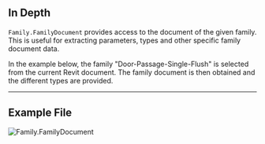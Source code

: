 ## In Depth
`Family.FamilyDocument` provides access to the document of the given family. This is useful for extracting parameters, types and other specific family document data.

In the example below, the family "Door-Passage-Single-Flush" is selected from the current Revit document. The family document is then obtained and the different types are provided.
___
## Example File

![Family.FamilyDocument](./Revit.Elements.Family.FamilyDocument_img.jpg)
